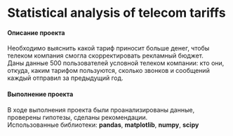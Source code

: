 # Statistical analysis of telecom tariffs

#### Описание проекта

Необходимо выяснить какой тариф приносит больше денег, чтобы телеком компания смогла скорректировать рекламный бюджет.  
Даны данные 500 пользователей условной телеком компании: кто они, откуда, каким тарифом пользуются, сколько звонков и сообщений каждый отправил за предыдущий год.

#### Выполнение проекта

В ходе выполнения проекта были проанализированы данные, проверены гипотезы, сделаны рекомендации.  
Использованные библиотеки: **pandas**, **matplotlib**, **numpy**, **scipy**
